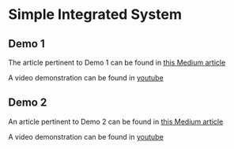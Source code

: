 # Simple Integrated System

## Demo 1
The article pertinent to Demo 1 can be found in [this Medium article](https://medium.com/@rocheinside/get-your-linux-computer-to-communicate-with-a-microcontroller-finale-putting-everything-to-19e558916b18)

A video demonstration can be found in [youtube](https://youtu.be/1-XOoO1cjXc?si=miGZPy8AHBMqkSbN)

## Demo 2
An article pertinent to Demo 2 can be found in [this Medium article](https://medium.com/@rocheinside/sending-a-struct-using-i2c-979f05dc8a5b)

A video demonstration can be found in [youtube](https://www.youtube.com/watch?v=W_JbGLH2itU)


